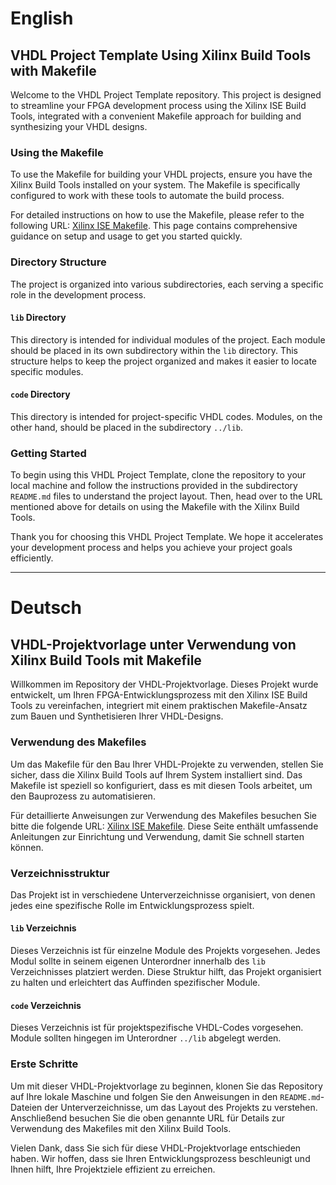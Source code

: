 # English

## VHDL Project Template Using Xilinx Build Tools with Makefile

Welcome to the VHDL Project Template repository. This project is designed to streamline your FPGA development process using the Xilinx ISE Build Tools, integrated with a convenient Makefile approach for building and synthesizing your VHDL designs.

### Using the Makefile

To use the Makefile for building your VHDL projects, ensure you have the Xilinx Build Tools installed on your system. The Makefile is specifically configured to work with these tools to automate the build process.

For detailed instructions on how to use the Makefile, please refer to the following URL: [Xilinx ISE Makefile](https://github.com/PxaMMaxP/Xilinx-ISE-Makefile). This page contains comprehensive guidance on setup and usage to get you started quickly.

### Directory Structure

The project is organized into various subdirectories, each serving a specific role in the development process.

#### `lib` Directory

This directory is intended for individual modules of the project. Each module should be placed in its own subdirectory within the `lib` directory. This structure helps to keep the project organized and makes it easier to locate specific modules.

#### `code` Directory

This directory is intended for project-specific VHDL codes. Modules, on the other hand, should be placed in the subdirectory `../lib`.

### Getting Started

To begin using this VHDL Project Template, clone the repository to your local machine and follow the instructions provided in the subdirectory `README.md` files to understand the project layout. Then, head over to the URL mentioned above for details on using the Makefile with the Xilinx Build Tools.

Thank you for choosing this VHDL Project Template. We hope it accelerates your development process and helps you achieve your project goals efficiently.

---

# Deutsch

## VHDL-Projektvorlage unter Verwendung von Xilinx Build Tools mit Makefile

Willkommen im Repository der VHDL-Projektvorlage. Dieses Projekt wurde entwickelt, um Ihren FPGA-Entwicklungsprozess mit den Xilinx ISE Build Tools zu vereinfachen, integriert mit einem praktischen Makefile-Ansatz zum Bauen und Synthetisieren Ihrer VHDL-Designs.

### Verwendung des Makefiles

Um das Makefile für den Bau Ihrer VHDL-Projekte zu verwenden, stellen Sie sicher, dass die Xilinx Build Tools auf Ihrem System installiert sind. Das Makefile ist speziell so konfiguriert, dass es mit diesen Tools arbeitet, um den Bauprozess zu automatisieren.

Für detaillierte Anweisungen zur Verwendung des Makefiles besuchen Sie bitte die folgende URL: [Xilinx ISE Makefile](https://github.com/PxaMMaxP/Xilinx-ISE-Makefile). Diese Seite enthält umfassende Anleitungen zur Einrichtung und Verwendung, damit Sie schnell starten können.

### Verzeichnisstruktur

Das Projekt ist in verschiedene Unterverzeichnisse organisiert, von denen jedes eine spezifische Rolle im Entwicklungsprozess spielt.

#### `lib` Verzeichnis

Dieses Verzeichnis ist für einzelne Module des Projekts vorgesehen. Jedes Modul sollte in seinem eigenen Unterordner innerhalb des `lib` Verzeichnisses platziert werden. Diese Struktur hilft, das Projekt organisiert zu halten und erleichtert das Auffinden spezifischer Module.

#### `code` Verzeichnis

Dieses Verzeichnis ist für projektspezifische VHDL-Codes vorgesehen. Module sollten hingegen im Unterordner `../lib` abgelegt werden.

### Erste Schritte

Um mit dieser VHDL-Projektvorlage zu beginnen, klonen Sie das Repository auf Ihre lokale Maschine und folgen Sie den Anweisungen in den `README.md`-Dateien der Unterverzeichnisse, um das Layout des Projekts zu verstehen. Anschließend besuchen Sie die oben genannte URL für Details zur Verwendung des Makefiles mit den Xilinx Build Tools.

Vielen Dank, dass Sie sich für diese VHDL-Projektvorlage entschieden haben. Wir hoffen, dass sie Ihren Entwicklungsprozess beschleunigt und Ihnen hilft, Ihre Projektziele effizient zu erreichen.
